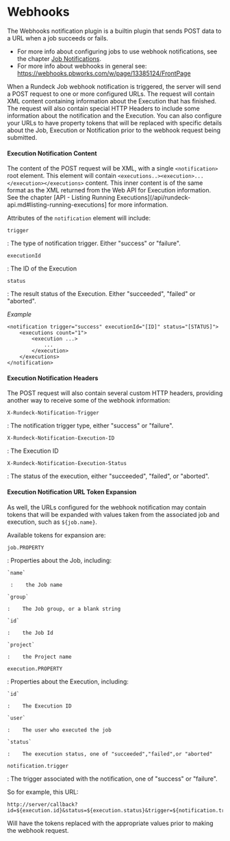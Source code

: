 # Webhooks

The Webhooks notification plugin is a builtin plugin that sends POST data to a URL when a job succeeds or fails.

- For more info about configuring jobs to use webhook notifications, see the chapter [Job Notifications](#job-notifications).
- For more info about webhooks in general see: <https://webhooks.pbworks.com/w/page/13385124/FrontPage>

When a Rundeck Job webhook notification is triggered, the server will send a POST request to one or more configured URLs. The request will contain XML content containing information about the Execution that has finished. The request will also contain special HTTP Headers to include some information about the notification and the Execution. You can also configure your URLs to have property tokens that will be replaced with specific details about the Job, Execution or Notification prior to the webhook request being submitted.

#### Execution Notification Content

The content of the POST request will be XML, with a single `<notification>` root element. This element will contain `<executions..><execution>...</execution></executions>` content. This inner content is of the same format as the XML returned from the Web API for Execution information. See the chapter [API - Listing Running Executions](/api/rundeck-api.md#listing-running-executions] for more information.

Attributes of the `notification` element will include:

`trigger`

: The type of notification trigger. Either "success" or "failure".

`executionId`

: The ID of the Execution

`status`

: The result status of the Execution. Either "succeeded", "failed" or "aborted".

_Example_

```{.xml}
<notification trigger="success" executionId="[ID]" status="[STATUS]">
    <executions count="1">
        <execution ...>
            ...
        </execution>
    </executions>
</notification>
```

#### Execution Notification Headers

The POST request will also contain several custom HTTP headers, providing another way to receive some of the webhook information:

`X-Rundeck-Notification-Trigger`

: The notification trigger type, either "success" or "failure".

`X-Rundeck-Notification-Execution-ID`

: The Execution ID

`X-Rundeck-Notification-Execution-Status`

: The status of the execution, either "succeeded", "failed", or "aborted".

#### Execution Notification URL Token Expansion

As well, the URLs configured for the webhook notification may contain tokens that will be expanded with values taken from the associated job and execution, such as `${job.name}`.

Available tokens for expansion are:

`job.PROPERTY`

: Properties about the Job, including:

    `name`

     :    the Job name

    `group`

    :    The Job group, or a blank string

    `id`

    :    the Job Id

    `project`

    :    the Project name

`execution.PROPERTY`

: Properties about the Execution, including:

    `id`

    :    The Execution ID

    `user`

    :    The user who executed the job

    `status`

    :    The execution status, one of "succeeded","failed",or "aborted"

`notification.trigger`

: The trigger associated with the notification, one of "success" or "failure".

So for example, this URL:

    http://server/callback?id=${execution.id}&status=${execution.status}&trigger=${notification.trigger}

Will have the tokens replaced with the appropriate values prior to making the webhook request.
